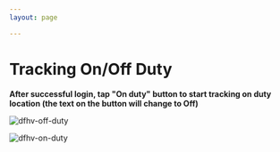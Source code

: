```yaml
---
layout: page

---
```


# Tracking On/Off Duty <a name="-Tracking-On/Off-Duty"></a>
**After successful login, tap "On duty" button to start tracking on duty location (the text on the button will change to Off)**

![dfhv-off-duty](https://user-images.githubusercontent.com/79857237/111484802-7491c680-870c-11eb-9bbf-07a01f600b75.png)

![dfhv-on-duty](https://user-images.githubusercontent.com/79857237/111484812-765b8a00-870c-11eb-8ceb-ff130960055d.png)
